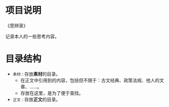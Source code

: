# 项目说明

《思辨录》

记录本人的一些思考内容。

# 目录结构

* `素材` : 存放**素材**的目录。
	* 在正文中引用到的内容，包括但不限于：古文经典、政策法规、他人的文章、……。
	* 存放在这里，是为了便于查找。
* `正文` : 存放**正文**的目录。

